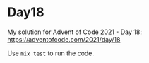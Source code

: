 # Day18

My solution for Advent of Code 2021 - Day 18: https://adventofcode.com/2021/day/18

Use `mix test` to run the code.
